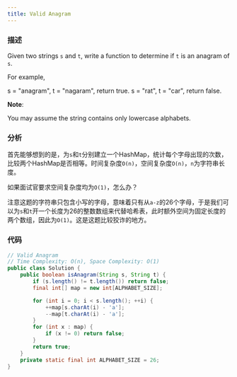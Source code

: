 ```yaml
---
title: Valid Anagram
---
```



### 描述

Given two strings `s` and `t`, write a function to determine if `t` is an anagram of `s`.

For example,

s = "anagram", t = "nagaram", return true.
s = "rat", t = "car", return false.

**Note**:

You may assume the string contains only lowercase alphabets.


### 分析

首先能够想到的是，为`s`和`t`分别建立一个HashMap，统计每个字母出现的次数，比较两个HashMap是否相等。时间复杂度`O(n)`，空间复杂度`O(n)`，`n`为字符串长度。

如果面试官要求空间复杂度均为`O(1)`，怎么办？

注意这题的字符串只包含小写的字母，意味着只有从`a-z`的26个字母，于是我们可以为`s`和`t`开一个长度为26的整数数组来代替哈希表，此时额外空间为固定长度的两个数组，因此为`O(1)`。这是这题比较狡诈的地方。


### 代码

```java
// Valid Anagram
// Time Complexity: O(n), Space Complexity: O(1)
public class Solution {
    public boolean isAnagram(String s, String t) {
        if (s.length() != t.length()) return false;
        final int[] map = new int[ALPHABET_SIZE];

        for (int i = 0; i < s.length(); ++i) {
            ++map[s.charAt(i) - 'a'];
            --map[t.charAt(i) - 'a'];
        }
        for (int x : map) {
            if (x != 0) return false;
        }
        return true;
    }
    private static final int ALPHABET_SIZE = 26;
}

```
